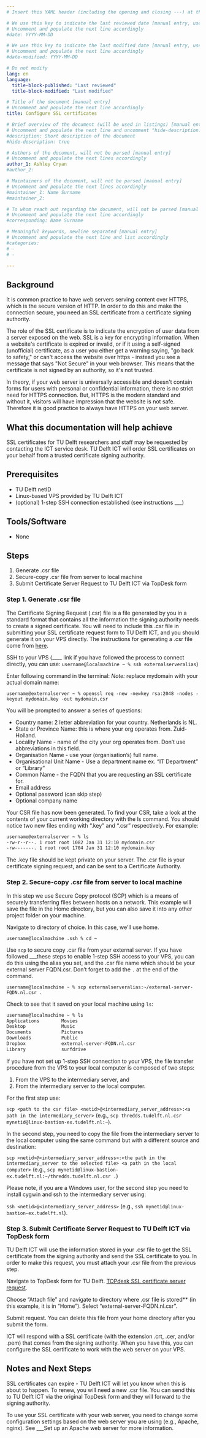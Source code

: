 ```yaml
---
# Insert this YAML header (including the opening and closing ---) at the beginning of the document and fill it out accordingly

# We use this key to indicate the last reviewed date [manual entry, use YYYY-MM-DD]
# Uncomment and populate the next line accordingly
#date: YYYY-MM-DD

# We use this key to indicate the last modified date [manual entry, use YYYY-MM-DD]
# Uncomment and populate the next line accordingly
#date-modified: YYYY-MM-DD

# Do not modify
lang: en
language: 
  title-block-published: "Last reviewed"
  title-block-modified: "Last modified"

# Title of the document [manual entry]
# Uncomment and populate the next line accordingly
title: Configure SSL certificates

# Brief overview of the document (will be used in listings) [manual entry]
# Uncomment and populate the next line and uncomment "hide-description: true".
#description: Short description of the document
#hide-description: true

# Authors of the document, will not be parsed [manual entry]
# Uncomment and populate the next lines accordingly
author_1: Ashley Cryan
#author_2:

# Maintainers of the document, will not be parsed [manual entry]
# Uncomment and populate the next lines accordingly
#maintainer_1: Name Surname
#maintainer_2:

# To whom reach out regarding the document, will not be parsed [manual entry]
# Uncomment and populate the next line accordingly
#corresponding: Name Surname

# Meaningful keywords, newline separated [manual entry]
# Uncomment and populate the next line and list accordingly
#categories: 
# - 
# - 

---
```


## Background
It is common practice to have web servers serving content over HTTPS, which is the secure version of HTTP. In order to do this and make the connection secure, you need an SSL certificate from a certificate signing authority.

The role of the SSL certificate is to indicate the encryption of user data from a server exposed on the web. SSL is a key for encrypting information. When a website's certificate is expired or invalid, or if it using a self-signed (unofficial) certificate, as a user you either get a warning saying, "go back to safety," or can't access the website over https - instead you see a message that says "Not Secure" in your web browser. This means that the certificate is not signed by an authority, so it's not trusted.

In theory, if your web server is universally accessible and doesn't contain forms for users with personal or confidential information, there is no strict need for HTTPS connection. But, HTTPS is the modern standard and without it, visitors will have impression that the website is not safe. Therefore it is good practice to always have HTTPS on your web server.

## What this documentation will help achieve
SSL certificates for TU Delft researchers and staff may be requested by contacting the ICT service desk. TU Delft ICT will order SSL certificates on your behalf from a trusted certificate signing authority.

## Prerequisites
* TU Delft netID
* Linux-based VPS provided by TU Delft ICT
* (optional) 1-step SSH connection established (see instructions ___)

## Tools/Software
* None

## Steps
1. Generate .csr file
2. Secure-copy .csr file from server to local machine
3. Submit Certificate Server Request to TU Delft ICT via TopDesk form 

### Step 1. Generate .csr file
The Certificate Signing Request (.csr) file is a file generated by you in a standard format that contains all the information the signing authority needs to create a signed certificate. You will need to include this .csr file in submitting your SSL certificate request form to TU Delft ICT, and you should generate it on your VPS directly. The instructions for generating a .csr file come from [here](https://hostadvice.com/how-to/configure-apache-with-tls-ssl-certificate-on-ubuntu-18/).

SSH to your VPS (____ link if you have followed the process to connect directly, you can use:
 `username@localmachine ~ % ssh externalserveralias`)

Enter following command in the terminal: 
*Note:* replace mydomain with your actual domain name:

`username@externalserver ~ % openssl req -new -newkey rsa:2048 -nodes -keyout mydomain.key -out mydomain.csr`

You will be prompted to answer a series of questions:

- Country name: 2 letter abbreviation for your country. Netherlands is NL.
- State or Province Name: this is where your org operates from. Zuid-Holland.
- Locality Name - name of the city your org operates from. Don’t use abbreviations in this field.
- Organisation Name - use your (organisation’s) full name.
- Organisational Unit Name - Use a department name ex. “IT Department” or “Library”
- Common Name - the FQDN that you are requesting an SSL certificate for. 
- Email address
- Optional password (can skip step)
- Optional company name

Your CSR file has now been generated. To find your CSR, take a look at the contents of your current working directory with the ls command. You should notice two new files ending with “.key” and “.csr” respectively. For example:

```bash
username@externalserver ~ % ls
-rw-r--r--. 1 root root 1082 Jan 31 12:10 mydomain.csr
-rw-------. 1 root root 1704 Jan 31 12:10 mydomain.key
```

The .key file should be kept private on your server. The .csr file is your certificate signing request, and can be sent to a Certificate Authority. 

### Step 2. Secure-copy .csr file from server to local machine
In this step we use Secure Copy protocol (SCP) which is a means of securely transferring files between hosts on a network. This example will save the file in the Home directory, but you can also save it into any other project folder on your machine.

Navigate to directory of choice. In this case, we'll use home.

`username@localmachine .ssh % cd ~ `

Use `scp` to secure copy .csr file from your external server. If you have followed ___these steps to enable 1-step SSH access to your VPS, you can do this using the alias you set, and the .csr file name which should be your external server FQDN.csr. Don’t forget to add the `.` at the end of the command.

`username@localmachine ~ % scp externalserveralias:~/external-server-FQDN.nl.csr .`

Check to see that it saved on your local machine using `ls`:

```bash
username@localmachine ~ % ls
Applications		Movies
Desktop				Music
Documents			Pictures
Downloads			Public
Dropbox				external-server-FQDN.nl.csr
Library				surfdrive
```

If you have not set up 1-step SSH connection to your VPS, the file transfer procedure from the VPS to your local computer is composed of two steps: 

1. From the VPS to the intermediary server, and
2. From the intermediary server to the local computer. 

For the first step use: 

`scp <path to the csr file> <netid>@<intermediary_server_address>:<a path in the intermediary_server>` (e.g., `scp thredds.tudelft.nl.csr mynetid@linux-bastion-ex.tudelft.nl:~`). 

In the second step, you need to copy the file from the intermediary server to the local computer using the same command but with a different source and destination: 

`scp <netid>@<intermediary_server_address>:<the path in the intermediary_server to the selected file> <a path in the local computer>` (e.g., `scp mynetid@linux-bastion-ex.tudelft.nl:~/thredds.tudelft.nl.csr .`)

Please note, if you are a Windows user, for the second step you need to install cygwin and ssh to the intermediary server using: 

`ssh <netid>@<intermediary_server_address>` (e.g., `ssh mynetid@linux-bastion-ex.tudelft.nl`).

### Step 3. Submit Certificate Server Request to TU Delft ICT via TopDesk form 
TU Delft ICT will use the information stored in your .csr file to get the SSL certificate from the signing authority and send the SSL certificate to you. In order to make this request, you must attach your .csr file from the previous step.

Navigate to TopDesk form for TU Delft. [TOPdesk SSL certificate server request](https://tudelft.topdesk.net/tas/public/ssp/content/serviceflow?unid=62aeef08314247f3aba7ff2297d011da). 

Choose “Attach file” and navigate to directory where .csr file is stored** (in this example, it is in “Home”). Select “external-server-FQDN.nl.csr”. 

Submit request. You can delete this file from your home directory after you submit the form.

ICT will respond with a SSL certificate (with the extension .crt, .cer, and/or .pem) that comes from the signing authority. When you have this, you can configure the SSL certificate to work with the web server on your VPS.

## Notes and Next Steps
SSL certificates can expire - TU Delft ICT will let you know when this is about to happen. To renew, you will need a new .csr file. You can send this to TU Delft ICT via the original TopDesk form and they will forward to the signing authority.

To use your SSL certificate with your web server, you need to change some configuration settings based on the web server you are using (e.g., Apache, nginx). See ___Set up an Apache web server for more information. 